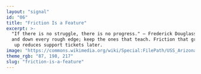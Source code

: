 ```yaml
---
layout: "signal"
id: "06"
title: "Friction Is a Feature"
excerpt: >-
  "If there is no struggle, there is no progress." — Frederick Douglass. Don’t s
  and down every rough edge; keep the ones that teach. Friction that grows users
   up reduces support tickets later.
image: "https://commons.wikimedia.org/wiki/Special:FilePath/USS_Arizona_(BB-39)_burning_at_Pearl_Harbor_1941.jpg"
theme_rgb: "87, 198, 217"
slug: "friction-is-a-feature"
---
```

<!-- TODO: Paste the full body content for this Signal here. -->
